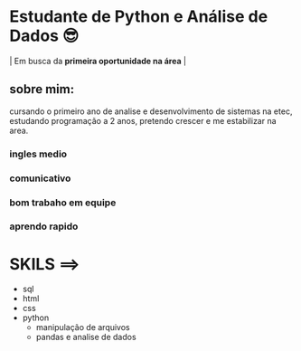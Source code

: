 # Estudante de Python e Análise de Dados 😎  
| Em busca da **primeira oportunidade na área** |  

## sobre mim:
cursando o primeiro ano de analise e desenvolvimento de sistemas na etec, estudando programação a 2 anos, pretendo crescer e me estabilizar na area.

### ingles medio  
### comunicativo
### bom trabaho em equipe  
### aprendo rapido

# SKILS ==>  
- sql  
- html  
- css  
- python  
  - manipulação de arquivos  
  - pandas e analise de dados  
